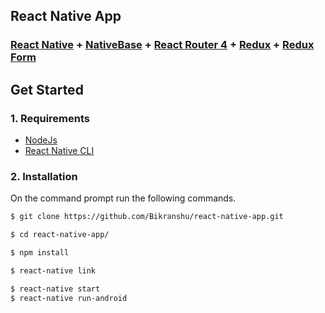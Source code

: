 
## React Native App

###  [React Native](https://facebook.github.io/react-native/docs/getting-started.html) + [NativeBase](http://nativebase.io/) + [React Router 4](https://github.com/ReactTraining/react-router) + [Redux](http://redux.js.org) + [Redux Form](https://github.com/erikras/redux-form) 


## Get Started

### 1. Requirements

* [NodeJs](https://nodejs.org/en/)
* [React Native CLI](https://facebook.github.io/react-native/docs/getting-started.html)


### 2. Installation

On the command prompt run the following commands.

```sh
$ git clone https://github.com/Bikranshu/react-native-app.git

$ cd react-native-app/

$ npm install

$ react-native link
```
```sh
$ react-native start
$ react-native run-android
```